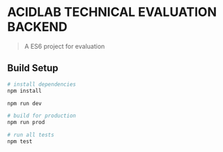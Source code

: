 # ACIDLAB TECHNICAL EVALUATION BACKEND

>  A ES6 project for evaluation
## Build Setup

``` bash
# install dependencies
npm install

npm run dev

# build for production
npm run prod

# run all tests
npm test
```